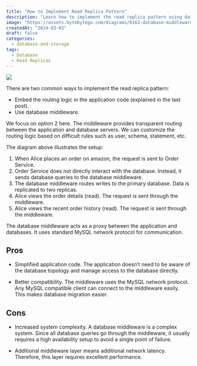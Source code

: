 ```yaml
---
title: "How to Implement Read Replica Pattern"
description: "Learn how to implement the read replica pattern using database middleware."
image: "https://assets.bytebytego.com/diagrams/0162-database-middleware.png"
createdAt: "2024-03-03"
draft: false
categories:
  - database-and-storage
tags:
  - Database
  - Read Replicas
---
```


![](https://assets.bytebytego.com/diagrams/0162-database-middleware.png)

There are two common ways to implement the read replica pattern:

*   Embed the routing logic in the application code (explained in the last post).
*   Use database middleware.

We focus on option 2 here. The middleware provides transparent routing between the application and database servers. We can customize the routing logic based on difficult rules such as user, schema, statement, etc.

The diagram above illustrates the setup:

1.  When Alice places an order on amazon, the request is sent to Order Service.
2.  Order Service does not directly interact with the database. Instead, it sends database queries to the database middleware.
3.  The database middleware routes writes to the primary database. Data is replicated to two replicas.
4.  Alice views the order details (read). The request is sent through the middleware.
5.  Alice views the recent order history (read). The request is sent through the middleware.

The database middleware acts as a proxy between the application and databases. It uses standard MySQL network protocol for communication.

## Pros

*   Simplified application code. The application doesn’t need to be aware of the database topology and manage access to the database directly.

*   Better compatibility. The middleware uses the MySQL network protocol. Any MySQL compatible client can connect to the middleware easily. This makes database migration easier.

## Cons

*   Increased system complexity. A database middleware is a complex system. Since all database queries go through the middleware, it usually requires a high availability setup to avoid a single point of failure.

*   Additional middleware layer means additional network latency. Therefore, this layer requires excellent performance.
